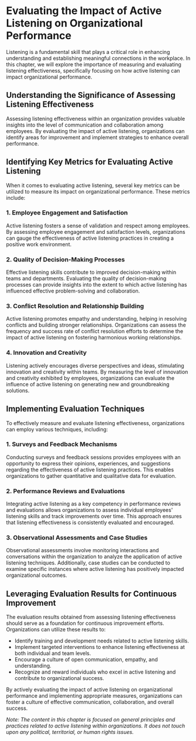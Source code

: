 Evaluating the Impact of Active Listening on Organizational Performance
====================================================================================================================================

Listening is a fundamental skill that plays a critical role in enhancing understanding and establishing meaningful connections in the workplace. In this chapter, we will explore the importance of measuring and evaluating listening effectiveness, specifically focusing on how active listening can impact organizational performance.

Understanding the Significance of Assessing Listening Effectiveness
-------------------------------------------------------------------

Assessing listening effectiveness within an organization provides valuable insights into the level of communication and collaboration among employees. By evaluating the impact of active listening, organizations can identify areas for improvement and implement strategies to enhance overall performance.

Identifying Key Metrics for Evaluating Active Listening
-------------------------------------------------------

When it comes to evaluating active listening, several key metrics can be utilized to measure its impact on organizational performance. These metrics include:

### 1. Employee Engagement and Satisfaction

Active listening fosters a sense of validation and respect among employees. By assessing employee engagement and satisfaction levels, organizations can gauge the effectiveness of active listening practices in creating a positive work environment.

### 2. Quality of Decision-Making Processes

Effective listening skills contribute to improved decision-making within teams and departments. Evaluating the quality of decision-making processes can provide insights into the extent to which active listening has influenced effective problem-solving and collaboration.

### 3. Conflict Resolution and Relationship Building

Active listening promotes empathy and understanding, helping in resolving conflicts and building stronger relationships. Organizations can assess the frequency and success rate of conflict resolution efforts to determine the impact of active listening on fostering harmonious working relationships.

### 4. Innovation and Creativity

Listening actively encourages diverse perspectives and ideas, stimulating innovation and creativity within teams. By measuring the level of innovation and creativity exhibited by employees, organizations can evaluate the influence of active listening on generating new and groundbreaking solutions.

Implementing Evaluation Techniques
----------------------------------

To effectively measure and evaluate listening effectiveness, organizations can employ various techniques, including:

### 1. Surveys and Feedback Mechanisms

Conducting surveys and feedback sessions provides employees with an opportunity to express their opinions, experiences, and suggestions regarding the effectiveness of active listening practices. This enables organizations to gather quantitative and qualitative data for evaluation.

### 2. Performance Reviews and Evaluations

Integrating active listening as a key competency in performance reviews and evaluations allows organizations to assess individual employees' listening skills and track improvements over time. This approach ensures that listening effectiveness is consistently evaluated and encouraged.

### 3. Observational Assessments and Case Studies

Observational assessments involve monitoring interactions and conversations within the organization to analyze the application of active listening techniques. Additionally, case studies can be conducted to examine specific instances where active listening has positively impacted organizational outcomes.

Leveraging Evaluation Results for Continuous Improvement
--------------------------------------------------------

The evaluation results obtained from assessing listening effectiveness should serve as a foundation for continuous improvement efforts. Organizations can utilize these results to:

* Identify training and development needs related to active listening skills.
* Implement targeted interventions to enhance listening effectiveness at both individual and team levels.
* Encourage a culture of open communication, empathy, and understanding.
* Recognize and reward individuals who excel in active listening and contribute to organizational success.

By actively evaluating the impact of active listening on organizational performance and implementing appropriate measures, organizations can foster a culture of effective communication, collaboration, and overall success.

*Note: The content in this chapter is focused on general principles and practices related to active listening within organizations. It does not touch upon any political, territorial, or human rights issues.*
